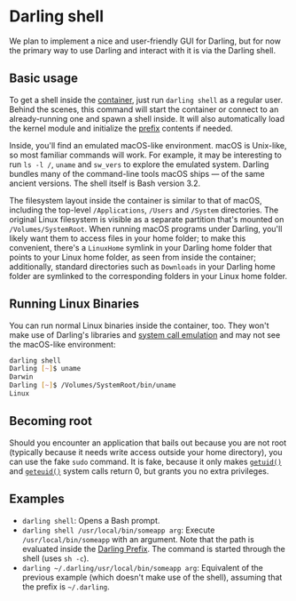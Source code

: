 # Darling shell

We plan to implement a nice and user-friendly GUI for Darling, but for now the
primary way to use Darling and interact with it is via the Darling shell.

## Basic usage

To get a shell inside the [container](internals/basics/containerization.md),
just run `darling shell` as a regular user. Behind the scenes, this command will
start the container or connect to an already-running one and spawn a shell
inside. It will also automatically load the kernel module and initialize the
[prefix](darling-prefix.md) contents if needed.

Inside, you'll find an emulated macOS-like environment. macOS is Unix-like, so
most familiar commands will work. For example, it may be interesting to run `ls
-l /`, `uname` and `sw_vers` to explore the emulated system. Darling bundles
many of the command-line tools macOS ships — of the same ancient versions. The
shell itself is Bash version 3.2.

The filesystem layout inside the container is similar to that of macOS,
including the top-level `/Applications`, `/Users` and `/System` directories. The
original Linux filesystem is visible as a separate partition that's mounted on
`/Volumes/SystemRoot`. When running macOS programs under Darling, you'll likely
want them to access files in your home folder; to make this convenient, there's a
`LinuxHome` symlink in your Darling home folder that points to your Linux home
folder, as seen from inside the container; additionally, standard directories
such as `Downloads` in your Darling home folder are symlinked to the
corresponding folders in your Linux home folder.

## Running Linux Binaries

You can run normal Linux binaries inside the container, too. They won't make use
of Darling's libraries and [system call
emulation](internals/basics/system-call-emulation.md) and may not see the
macOS-like environment:

```bash
darling shell
Darling [~]$ uname
Darwin
Darling [~]$ /Volumes/SystemRoot/bin/uname
Linux
```

## Becoming root

Should you encounter an application that bails out because you are not root
(typically because it needs write access outside your home directory), you can
use the fake `sudo` command. It is fake, because it only makes
[`getuid()`](https://developer.apple.com/library/mac/documentation/Darwin/Reference/ManPages/man2/getuid.2.html)
and
[`geteuid()`](https://developer.apple.com/library/mac/documentation/Darwin/Reference/ManPages/man2/geteuid.2.html)
system calls return 0, but grants you no extra privileges.

## Examples

* `darling shell`: Opens a Bash prompt.
* `darling shell /usr/local/bin/someapp arg`: Execute `/usr/local/bin/someapp` with an argument. Note that the path is evaluated inside the [Darling Prefix](darling-prefix.md). The command is started through the shell (uses `sh -c`).
* `darling ~/.darling/usr/local/bin/someapp arg`: Equivalent of the previous example (which doesn't make use of the shell), assuming that the prefix is `~/.darling`.

